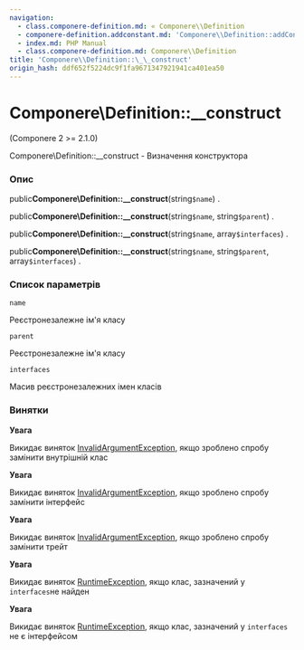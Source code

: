 ```yaml
---
navigation:
  - class.componere-definition.md: « Componere\\Definition
  - componere-definition.addconstant.md: 'Componere\\Definition::addConstant »'
  - index.md: PHP Manual
  - class.componere-definition.md: Componere\\Definition
title: 'Componere\\Definition::\_\_construct'
origin_hash: ddf652f5224dc9f1fa9671347921941ca401ea50
---
```

# Componere\\Definition::\_\_construct

(Componere 2 >= 2.1.0)

Componere\\Definition::\_\_construct - Визначення конструктора

### Опис

public**Componere\\Definition::\_\_construct**(string`$name`) .

public**Componere\\Definition::\_\_construct**(string`$name`, string`$parent`) .

public**Componere\\Definition::\_\_construct**(string`$name`, array`$interfaces`) .

public**Componere\\Definition::\_\_construct**(string`$name`, string`$parent`, array`$interfaces`) .

### Список параметрів

`name`

Реєстронезалежне ім'я класу

`parent`

Реєстронезалежне ім'я класу

`interfaces`

Масив реєстронезалежних імен класів

### Винятки

**Увага**

Викидає виняток [InvalidArgumentException](class.invalidargumentexception.md), якщо зроблено спробу замінити внутрішній клас

**Увага**

Викидає виняток [InvalidArgumentException](class.invalidargumentexception.md), якщо зроблено спробу замінити інтерфейс

**Увага**

Викидає виняток [InvalidArgumentException](class.invalidargumentexception.md), якщо зроблено спробу замінити трейт

**Увага**

Викидає виняток [RuntimeException](class.runtimeexception.md), якщо клас, зазначений у `interfaces`не найден

**Увага**

Викидає виняток [RuntimeException](class.runtimeexception.md), якщо клас, зазначений у `interfaces` не є інтерфейсом
